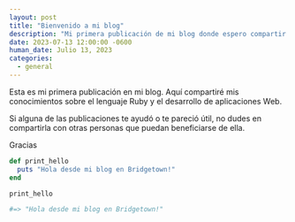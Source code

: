 ```yaml
---
layout: post
title: "Bienvenido a mi blog"
description: "Mi primera publicación de mi blog donde espero compartir lo que sé y vaya aprendiendo de Ruby y el desarrollo Web."
date: 2023-07-13 12:00:00 -0600
human_date: Julio 13, 2023
categories:
  - general
---
```


Esta es mi primera publicación en mi blog. Aquí compartiré mis conocimientos sobre el lenguaje Ruby y el desarrollo de aplicaciones Web.

Si alguna de las publicaciones te ayudó o te pareció útil, no dudes en compartirla con otras personas que puedan beneficiarse de ella.

Gracias

```ruby
def print_hello
  puts "Hola desde mi blog en Bridgetown!"
end

print_hello

#=> "Hola desde mi blog en Bridgetown!"
```
